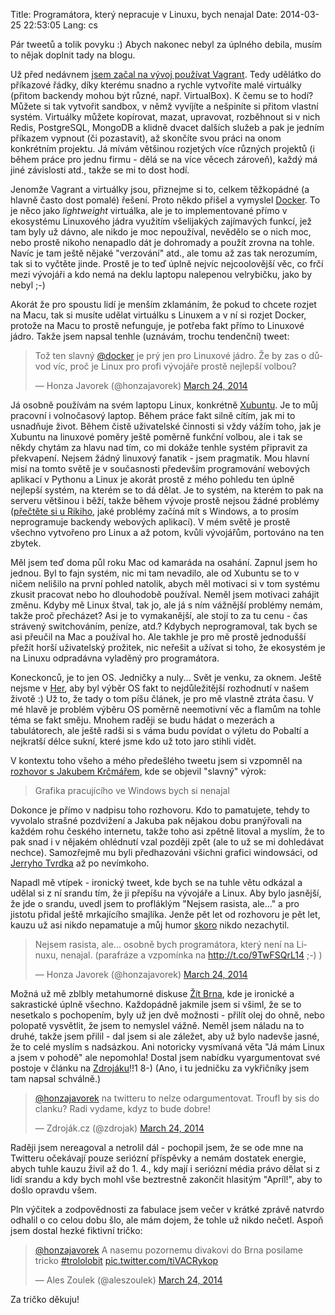 Title: Programátora, který nepracuje v Linuxu, bych nenajal
Date: 2014-03-25 22:53:05
Lang: cs

Pár tweetů a tolik povyku :) Abych nakonec nebyl za úplného debila, musím to nějak doplnit tady na blogu.

Už před nedávnem [jsem začal na vývoj používat Vagrant]({filename}/2013-11-28_vagrant.md). Tedy udělátko do příkazové řádky, díky kterému snadno a rychle
vytvoříte malé virtuálky (přitom backendy mohou být různé, např. VirtualBox). K čemu se to hodí? Můžete si tak vytvořit sandbox, v němž vyvíjíte a nešpiníte si přitom vlastní systém. Virtuálky můžete kopírovat, mazat, upravovat, rozběhnout si v nich Redis, PostgreSQL, MongoDB a klidně dvacet dalších služeb a pak je jedním příkazem vypnout (či pozastavit), až skončíte svou práci na onom konkrétním projektu. Já mívám většinou rozjetých více různých projektů (i během práce pro jednu firmu - dělá se na více věcech zároveň), každý má jiné závislosti atd., takže se mi to dost hodí.

Jenomže Vagrant a virtuálky jsou, přiznejme si to, celkem těžkopádné (a hlavně často dost pomalé) řešení. Proto někdo přišel a vymyslel [Docker](https://www.docker.io/). To je něco jako *lightweight* virtuálka, ale je to implementované přímo v ekosystému Linuxového jádra využitím všelijakých zajímavých funkcí, jež tam byly už dávno, ale nikdo je moc nepoužíval, nevědělo se o nich moc, nebo prostě nikoho nenapadlo dát je dohromady a použít zrovna na tohle. Navíc je tam ještě nějaké "verzování" atd., ale tomu až zas tak nerozumím, tak si to vyčtěte jinde. Prostě je to teď úplně nejvíc nejcoolovější věc, co frčí mezi vývojáři a kdo nemá na deklu laptopu nalepenou velrybičku, jako by nebyl ;-)

Akorát že pro spoustu lidí je menším zklamáním, že pokud to chcete rozjet na Macu, tak si musíte udělat virtuálku s Linuxem a v ní si rozjet Docker, protože na Macu to prostě nefunguje, je potřeba fakt přímo to Linuxové jádro. Takže jsem napsal tenhle (uznávám, trochu tendenční) tweet:

<blockquote class="twitter-tweet" lang="cs"><p>Tož ten slavný <a href="https://twitter.com/docker">@docker</a> je prý jen pro Linuxové jádro. Že by zas o důvod víc, proč je Linux pro profi vývojáře prostě nejlepší volbou?</p>&mdash; Honza Javorek (@honzajavorek) <a href="https://twitter.com/honzajavorek/statuses/448097739155730432">March 24, 2014</a></blockquote>

Já osobně používám na svém laptopu Linux, konkrétně [Xubuntu](http://xubuntu.org/). Je to můj pracovní i volnočasový laptop. Během práce fakt silně cítím, jak mi to usnadňuje život. Během čistě uživatelské činnosti si vždy vážím toho, jak je Xubuntu na linuxové poměry ještě poměrně funkční volbou, ale i tak se někdy chytám za hlavu nad tím, co mi dokáže tenhle systém připravit za překvapení. Nejsem žádný linuxový fanatik - jsem pragmatik. Mou hlavní misí na tomto světě je v současnosti především programování webových aplikací v Pythonu a Linux je akorát prostě z mého pohledu ten úplně nejlepší systém, na kterém se to dá dělat. Je to systém, na kterém to pak na serveru většinou i běží, takže během vývoje prostě nejsou žádné problémy ([přečtěte si u Rikiho](https://www.facebook.com/fczbkk/posts/10152380085217741), jaké problémy začíná mít s Windows, a to prosím neprogramuje backendy webových aplikací). V mém světě je prostě všechno vytvořeno pro Linux a až potom, kvůli vývojářům, portováno na ten zbytek.

Měl jsem teď doma půl roku Mac od kamaráda na osahání. Zapnul jsem ho jednou. Byl to fajn systém, nic mi tam nevadilo, ale od Xubuntu se to v ničem nelišilo na první pohled natolik, abych měl motivaci si v tom systému zkusit pracovat nebo ho dlouhodobě používal. Neměl jsem motivaci zahájit změnu. Kdyby mě Linux štval, tak jo, ale já s ním vážnější problémy nemám, takže proč přecházet? Asi je to vymakanější, ale stojí to za tu cenu - čas strávený switchováním, peníze, atd.? Kdybych neprogramoval, tak bych se asi přeučil na Mac a používal ho. Ale takhle je pro mě prostě jednodušší přežít horší uživatelský prožitek, nic neřešit a užívat si toho, že ekosystém je na Linuxu odpradávna vyladěný pro programátora.

Koneckonců, je to jen OS. Jedničky a nuly... Svět je venku, za oknem. Ještě nejsme v [Her](http://www.csfd.cz/film/312650-ona/), aby byl výběr OS fakt to nejdůležitější rozhodnutí v našem životě :) Už to, že tady o tom píšu článek, je pro mě vlastně ztráta času. V mé hlavě je problém výběru OS poměrně neemotivní věc a flamům na tohle téma se fakt směju. Mnohem raději se budu hádat o mezerách a tabulátorech, ale ještě radši si s váma budu povídat o výletu do Pobaltí a nejkratší délce sukní, které jsme kdo už toto jaro stihli vidět.

V kontextu toho všeho a mého předešlého tweetu jsem si vzpomněl na [rozhovor s Jakubem Krčmářem](http://www.30minut.cz/jakub-whitwa-krcmar-grafika-pracujiciho-ve-windows-bych-si-nenajal/), kde se objevil "slavný" výrok:

> Grafika pracujícího ve Windows bych si nenajal

Dokonce je přímo v nadpisu toho rozhovoru. Kdo to pamatujete, tehdy to vyvolalo strašné pozdvižení a Jakuba pak nějakou dobu pranýřovali na každém rohu českého internetu, takže toho asi zpětně litoval a myslím, že to pak snad i v nějakém ohlédnutí vzal později zpět (ale to už se mi dohledávat nechce). Samozřejmě mu byli předhazováni všichni grafici windowsáci, od [Jerryho Tvrdka](http://www.jerrytvrdek.com/) až po nevímkoho.

Napadl mě vtípek - ironický tweet, kde bych se na tuhle větu odkázal a udělal si z ní srandu tím, že ji přepíšu na vývojáře a Linux. Aby bylo jasnější, že jde o srandu, uvedl jsem to profláklým "Nejsem rasista, ale..." a pro jistotu přidal ještě mrkajícího smajlíka. Jenže pět let od rozhovoru je pět let, kauzu už asi nikdo nepamatuje a můj humor [skoro](https://twitter.com/milancermak/status/448111199864225792) nikdo nezachytil.

<blockquote class="twitter-tweet" lang="cs"><p>Nejsem rasista, ale... osobně bych programátora, který není na Linuxu, nenajal. (parafráze a vzpomínka na <a href="http://t.co/9TwFSQrL14">http://t.co/9TwFSQrL14</a> ;-) )</p>&mdash; Honza Javorek (@honzajavorek) <a href="https://twitter.com/honzajavorek/statuses/448104192037879808">March 24, 2014</a></blockquote>

Možná už mě zblbly metahumorné diskuse [Žít Brna](http://zitbrno.cz/), kde je ironické a sakrastické úplně všechno. Každopádně jakmile jsem si všiml, že se to nesetkalo s pochopením, byly už jen dvě možnosti - přilít olej do ohně, nebo polopatě vysvětlit, že jsem to nemyslel vážně. Neměl jsem náladu na to druhé, takže jsem přilil - dal jsem si ale záležet, aby už bylo nadevše jasné, že to celé myslím s nadsázkou. Ani notoricky vysmívaná věta "Já mám Linux a jsem v pohodě" ale nepomohla! Dostal jsem nabídku vyargumentovat své postoje v článku na [Zdrojáku](http://www.zdrojak.cz/)!!1 8-) (Ano, i tu jedničku za vykřičníky jsem tam napsal schválně.)

<blockquote class="twitter-tweet" lang="cs"><p><a href="https://twitter.com/honzajavorek">@honzajavorek</a> na twitteru to nelze odargumentovat. Troufl by sis do clanku? Radi vydame, kdyz to bude dobre!</p>&mdash; Zdroják.cz (@zdrojak) <a href="https://twitter.com/zdrojak/statuses/448132799636451328">March 24, 2014</a></blockquote>

Raději jsem nereagoval a netrolil dál - pochopil jsem, že se ode mne na Twitteru očekávají pouze seriózní příspěvky a nemám dostatek energie, abych tuhle kauzu živil až do 1. 4., kdy mají i seriózní média právo dělat si z lidí srandu a kdy bych mohl vše beztrestně zakončit hlasitým "Apríl!", aby to došlo opravdu všem.

Pln výčitek a zodpovědnosti za fabulace jsem večer v krátké zprávě natvrdo odhalil o co celou dobu šlo, ale mám dojem, že tohle už nikdo nečetl. Aspoň jsem dostal hezké fiktivní tričko:

<blockquote class="twitter-tweet" lang="cs"><p><a href="https://twitter.com/honzajavorek">@honzajavorek</a> A nasemu pozornemu divakovi do Brna posilame tricko <a href="https://twitter.com/search?q=%23trololobit&amp;src=hash">#trololobit</a> <a href="http://t.co/tiVACRykop">pic.twitter.com/tiVACRykop</a></p>&mdash; Ales Zoulek (@aleszoulek) <a href="https://twitter.com/aleszoulek/statuses/448212604452737025">March 24, 2014</a></blockquote>

Za tričko děkuju!
